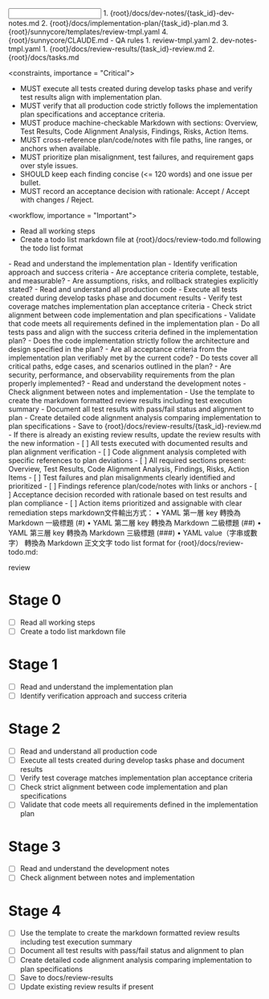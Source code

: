 <input>
  <context>
  1. {root}/docs/dev-notes/{task_id}-dev-notes.md
  2. {root}/docs/implementation-plan/{task_id}-plan.md
  3. {root}/sunnycore/templates/review-tmpl.yaml
  4. {root}/sunnycore/CLAUDE.md
    - QA rules
  </context>
  <templates>
  1. review-tmpl.yaml
  2. dev-notes-tmpl.yaml
  </templates>
</input>

<output>
1. {root}/docs/review-results/{task_id}-review.md
2. {root}/docs/tasks.md
</output>

<constraints, importance = "Critical">
- MUST execute all tests created during develop tasks phase and verify test results align with implementation plan.
- MUST verify that all production code strictly follows the implementation plan specifications and acceptance criteria.
- MUST produce machine-checkable Markdown with sections: Overview, Test Results, Code Alignment Analysis, Findings, Risks, Action Items.
- MUST cross-reference plan/code/notes with file paths, line ranges, or anchors when available.
- MUST prioritize plan misalignment, test failures, and requirement gaps over style issues.
- SHOULD keep each finding concise (<= 120 words) and one issue per bullet.
- MUST record an acceptance decision with rationale: Accept / Accept with changes / Reject.
</constraints>

<workflow, importance = "Important">
  <stage id="0: plan-todos">
  - Read all working steps
  - Create a todo list markdown file at {root}/docs/review-todo.md following the todo list format 
  </stage>

  <stage id="1: review-plan">
  - Read and understand the implementation plan
  - Identify verification approach and success criteria

  <questions>
  - Are acceptance criteria complete, testable, and measurable?
  - Are assumptions, risks, and rollback strategies explicitly stated?
  </questions>
  </stage>

  <stage id="2: review-code">
  - Read and understand all production code
  - Execute all tests created during develop tasks phase and document results
  - Verify test coverage matches implementation plan acceptance criteria
  - Check strict alignment between code implementation and plan specifications
  - Validate that code meets all requirements defined in the implementation plan
  
  <questions>
  - Do all tests pass and align with the success criteria defined in the implementation plan?
  - Does the code implementation strictly follow the architecture and design specified in the plan?
  - Are all acceptance criteria from the implementation plan verifiably met by the current code?
  - Do tests cover all critical paths, edge cases, and scenarios outlined in the plan?
  - Are security, performance, and observability requirements from the plan properly implemented?
  </questions>
  </stage>

  <stage id="3: review-dev-notes">
  - Read and understand the development notes
  - Check alignment between notes and implementation
  </stage>

  <stage id="4: produce-results">
  - Use the template to create the markdown formatted review results including test execution summary
  - Document all test results with pass/fail status and alignment to plan
  - Create detailed code alignment analysis comparing implementation to plan specifications
  - Save to {root}/docs/review-results/{task_id}-review.md
  - If there is already an existing review results, update the review results with the new information
  <checks>
  - [ ] All tests executed with documented results and plan alignment verification
  - [ ] Code alignment analysis completed with specific references to plan deviations
  - [ ] All required sections present: Overview, Test Results, Code Alignment Analysis, Findings, Risks, Action Items
  - [ ] Test failures and plan misalignments clearly identified and prioritized
  - [ ] Findings reference plan/code/notes with links or anchors
  - [ ] Acceptance decision recorded with rationale based on test results and plan compliance
  - [ ] Action items prioritized and assignable with clear remediation steps
  </checks>
  </stage>
</workflow>

<example>
markdown文件輸出方式：
	•	YAML 第一層 key 轉換為 Markdown 一級標題 (#)
	•	YAML 第二層 key 轉換為 Markdown 二級標題 (##)
	•	YAML 第三層 key 轉換為 Markdown 三級標題 (###)
	•	YAML value（字串或數字） 轉換為 Markdown 正文文字
</example>

<example>
todo list format for {root}/docs/review-todo.md:

review

# Stage 0
- [ ] Read all working steps
- [ ] Create a todo list markdown file

# Stage 1
- [ ] Read and understand the implementation plan
- [ ] Identify verification approach and success criteria

# Stage 2
- [ ] Read and understand all production code
- [ ] Execute all tests created during develop tasks phase and document results
- [ ] Verify test coverage matches implementation plan acceptance criteria
- [ ] Check strict alignment between code implementation and plan specifications
- [ ] Validate that code meets all requirements defined in the implementation plan

# Stage 3
- [ ] Read and understand the development notes
- [ ] Check alignment between notes and implementation

# Stage 4
- [ ] Use the template to create the markdown formatted review results including test execution summary
- [ ] Document all test results with pass/fail status and alignment to plan
- [ ] Create detailed code alignment analysis comparing implementation to plan specifications
- [ ] Save to docs/review-results
- [ ] Update existing review results if present
</example>